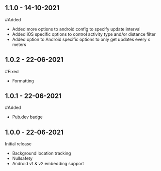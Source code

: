 ## 1.1.0 - 14-10-2021
#Added
- Added more options to android config to specify update interval
- Added iOS specific options to control activity type and/or distance filter
- Added option to Android specific options to only get updates every x meters

## 1.0.2 - 22-06-2021
#Fixed
- Formatting

## 1.0.1 - 22-06-2021
#Added
- Pub.dev badge

## 1.0.0 - 22-06-2021
Initial release
- Background location tracking
- Nullsafety
- Android v1 & v2 embedding support
